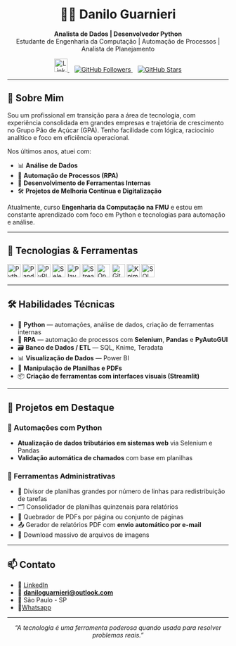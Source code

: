 <h1 align="center">👨‍💻 Danilo Guarnieri</h1>

<p align="center">
  <b>Analista de Dados | Desenvolvedor Python</b><br>
  Estudante de Engenharia da Computação | Automação de Processos | Analista de Planejamento
</p>

<p align="center">
  <a href="https://www.linkedin.com/in/danilo-guarnieri-de-menezes-22965a144/">
    <img alt="LinkedIn" width="30" src="https://cdn.jsdelivr.net/gh/devicons/devicon@latest/icons/linkedin/linkedin-original.svg"/>
  </a>
  &nbsp;&nbsp;
  <a href="https://github.com/DanGuarnieri?tab=followers">
    <img alt="GitHub Followers" src="https://custom-icon-badges.demolab.com/github/followers/DanGuarnieri?color=236ad3&style=for-the-badge&labelColor=1155ba&logo=github&logoColor=white"/>
  </a>
  &nbsp;&nbsp;
  <a href="https://github.com/DanGuarnieri?tab=repositories&sort=stargazers">
    <img alt="GitHub Stars" src="https://custom-icon-badges.demolab.com/github/stars/DanGuarnieri?color=55960c&style=for-the-badge&labelColor=488207&logo=star"/>
  </a>
</p>

---

## 🧠 Sobre Mim

Sou um profissional em transição para a área de tecnologia, com experiência consolidada em grandes empresas e trajetória de crescimento no Grupo Pão de Açúcar (GPA). Tenho facilidade com lógica, raciocínio analítico e foco em eficiência operacional.

Nos últimos anos, atuei com:
- 📊 **Análise de Dados**
- 🤖 **Automação de Processos (RPA)**
- 🧩 **Desenvolvimento de Ferramentas Internas**
- 🛠️ **Projetos de Melhoria Contínua e Digitalização**

Atualmente, curso **Engenharia da Computação na FMU** e estou em constante aprendizado com foco em Python e tecnologias para automação e análise.

---

## 🚀 Tecnologias & Ferramentas

<p align="left">
  <img title="Python" width="30" src="https://cdn.jsdelivr.net/gh/devicons/devicon@latest/icons/python/python-original-wordmark.svg"/>
  <img title="Pandas" width="30" src="https://cdn.jsdelivr.net/gh/devicons/devicon@latest/icons/pandas/pandas-original-wordmark.svg"/>
  <img title="PyPI" width="30" src="https://cdn.jsdelivr.net/gh/devicons/devicon@latest/icons/pypi/pypi-original-wordmark.svg"/>
  <img title="Selenium" width="30" src="https://cdn.jsdelivr.net/gh/devicons/devicon@latest/icons/selenium/selenium-original.svg"/>
  <img title="Playwright" width="30" src="https://cdn.jsdelivr.net/gh/devicons/devicon@latest/icons/playwright/playwright-original.svg"/>
  <img title="Streamlit" width="30" src="https://cdn.jsdelivr.net/gh/devicons/devicon@latest/icons/streamlit/streamlit-original-wordmark.svg"/>
  <img title="OpenCV" width="30" src="https://cdn.jsdelivr.net/gh/devicons/devicon@latest/icons/opencv/opencv-original.svg"/>
  <img title="Git" width="30" src="https://cdn.jsdelivr.net/gh/devicons/devicon@latest/icons/git/git-original.svg"/>
  <img title="Knime" width="30" src="https://cdn.simpleicons.org/knime/F6C915"/>
  <img title="SQL" width="30" src="https://cdn.jsdelivr.net/gh/devicons/devicon@latest/icons/mysql/mysql-original-wordmark.svg"/>
</p>

---

## 🛠️ Habilidades Técnicas

- 🐍 **Python** — automações, análise de dados, criação de ferramentas internas  
- 🧾 **RPA** — automação de processos com **Selenium**, **Pandas** e **PyAutoGUI**  
- 🗃️ **Banco de Dados / ETL** — SQL, Knime, Teradata  
- 📊 **Visualização de Dados** — Power BI  
- 📁 **Manipulação de Planilhas e PDFs**  
- 📦 **Criação de ferramentas com interfaces visuais (Streamlit)**  

---

## 📌 Projetos em Destaque

### 🔄 Automações com Python
- **Atualização de dados tributários em sistemas web** via Selenium e Pandas  
- **Validação automática de chamados** com base em planilhas  

### 🧰 Ferramentas Administrativas
- 🧾 Divisor de planilhas grandes por número de linhas para redistribuição de tarefas  
- 🗂️ Consolidador de planilhas quinzenais para relatórios  
- 📄 Quebrador de PDFs por página ou conjunto de páginas  
- 📤 Gerador de relatórios PDF com **envio automático por e-mail**
- 📸 Download massivo de arquivos de imagens

---

## 📫 Contato

- 💼 [LinkedIn](https://www.linkedin.com/in/danilo-guarnieri-de-menezes-22965a144/)
- 📧 **daniloguarnieri@outlook.com**
- 📍 São Paulo - SP
- 📱[Whatsapp](https://wa.me/5511989478431)

---

<p align="center">
  <i>“A tecnologia é uma ferramenta poderosa quando usada para resolver problemas reais.”</i>
</p>
